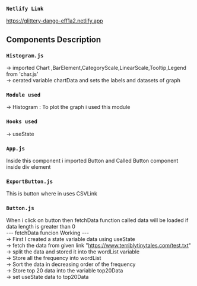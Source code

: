 ### `Netlify Link`
https://glittery-dango-eff1a2.netlify.app

## Components Description
### `Histogram.js`
-> imported Chart ,BarElement,CategoryScale,LinearScale,Tooltip,Legend from 'char.js' </br>
-> cerated variable chartData and sets the labels and datasets of graph </br>

### `Module used`
-> Histogram : To plot the graph i used this module

### `Hooks used`
-> useState

### `App.js`
Inside this component i imported Button and Called Button component inside div element

### `ExportButton.js`
This is button where in uses CSVLink

### `Button.js`
When i click on button then fetchData function called data will be loaded if data length is greater than 0 </br>
--- fetchData funcion Working --- </br>
-> First I created a state variable data using useState </br>
-> fetch the data from given link "https://www.terriblytinytales.com/test.txt" </br>
-> split the data and stored it into the wordList variable </br>
-> Store all the frequency into wordList  </br>
-> Sort the data in decreasing order of the frequency </br>
-> Store top 20 data into the variable top20Data </br>
-> set useState data to top20Data </br>



